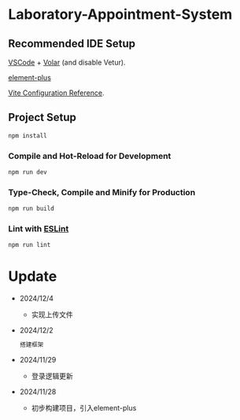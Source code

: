 # Laboratory-Appointment-System

## Recommended IDE Setup

[VSCode](https://code.visualstudio.com/) + [Volar](https://marketplace.visualstudio.com/items?itemName=Vue.volar) (and disable Vetur).

[element-plus](https://element-plus.org/zh-CN/)

[Vite Configuration Reference](https://vite.dev/config/).

## Project Setup

```sh
npm install
```

### Compile and Hot-Reload for Development

```sh
npm run dev
```

### Type-Check, Compile and Minify for Production

```sh
npm run build
```

### Lint with [ESLint](https://eslint.org/)

```sh
npm run lint
```

# Update

- 2024/12/4

  - 实现上传文件

- 2024/12/2

  ```js
  搭建框架
  ```

- 2024/11/29

  - 登录逻辑更新

- 2024/11/28

  - 初步构建项目，引入element-plus
